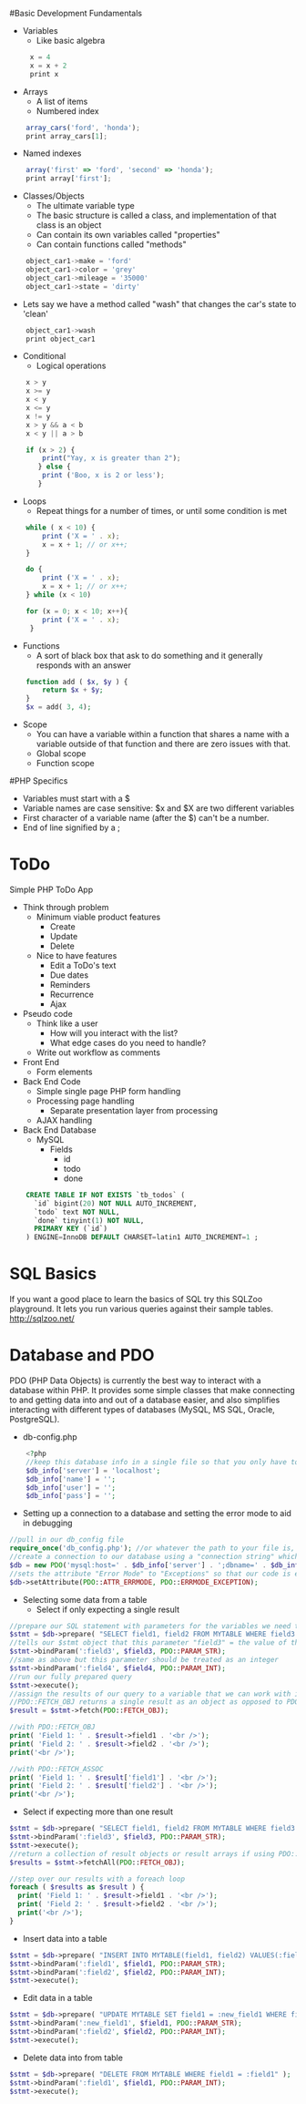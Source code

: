 #Basic Development Fundamentals
* Variables
    * Like basic algebra

```javascript
     x = 4
     x = x + 2
     print x
```

 * Arrays
    * A list of items
    * Numbered index

```javascript
    array_cars('ford', 'honda');
    print array_cars[1];
```

* Named indexes

```javascript
    array('first' => 'ford', 'second' => 'honda');
    print array['first'];
```

* Classes/Objects
    * The ultimate variable type
    * The basic structure is called a class, and implementation of that class is an object
    * Can contain its own variables called "properties"
    * Can contain functions called "methods"

```javascript
    object_car1->make = 'ford'
    object_car1->color = 'grey'
    object_car1->mileage = '35000'
    object_car1->state = 'dirty'
```        
* Lets say we have a method called "wash" that changes the car's state to 'clean'

```javascript
    object_car1->wash
    print object_car1
```
* Conditional
    * Logical operations

```javascript
    x > y
    x >= y
    x < y
    x <= y
    x != y
    x > y && a < b
    x < y || a > b
```    

```javascript
    if (x > 2) {
        print("Yay, x is greater than 2");
       } else {
        print ('Boo, x is 2 or less');
       }
```
* Loops
    * Repeat things for a number of times, or until some condition is met

```javascript
    while ( x < 10) {
        print ('X = ' . x);
        x = x + 1; // or x++;
    }
```

```javascript  
    do {
        print ('X = ' . x);
        x = x + 1; // or x++;
    } while (x < 10)
```

```javascript
    for (x = 0; x < 10; x++){
        print ('X = ' . x);
     }
```

* Functions
    * A sort of black box that ask to do something and it generally responds with an answer

```php
    function add ( $x, $y ) {
        return $x + $y;
    }      
    $x = add( 3, 4);
```

* Scope
    * You can have a variable within a function that shares a name with a variable outside of that function and there are zero issues with that.
    * Global scope
    * Function scope

#PHP Specifics
* Variables must start with a $
* Variable names are case sensitive: $x and $X are two different variables
* First character of a variable name (after the $) can't be a number.
* End of line signified by a ;

# ToDo
Simple PHP ToDo App

* Think through problem
    * Minimum viable product features
        * Create
        * Update
        * Delete
    * Nice to have features
        * Edit a ToDo's text
        * Due dates
        * Reminders
        * Recurrence
        * Ajax
* Pseudo code
    * Think like a user
        * How will you interact with the list?
        * What edge cases do you need to handle?
    * Write out workflow as comments
* Front End
    * Form elements
* Back End Code
    * Simple single page PHP form handling
    * Processing page handling
        * Separate presentation layer from processing
    * AJAX handling
* Back End Database
    * MySQL
        * Fields
            * id
            * todo
            * done

```SQL
    CREATE TABLE IF NOT EXISTS `tb_todos` (
      `id` bigint(20) NOT NULL AUTO_INCREMENT,
      `todo` text NOT NULL,
      `done` tinyint(1) NOT NULL,
      PRIMARY KEY (`id`)
    ) ENGINE=InnoDB DEFAULT CHARSET=latin1 AUTO_INCREMENT=1 ;
```

# SQL Basics
If you want a good place to learn the basics of SQL try this SQLZoo playground. It lets you run various queries against their sample tables.
http://sqlzoo.net/

# Database and PDO
PDO (PHP Data Objects) is currently the best way to interact with a database within PHP.
It provides some simple classes that make connecting to and getting data into and out of a database easier, and also simplifies interacting with different types of databases (MySQL, MS SQL, Oracle, PostgreSQL).

* db-config.php

```php
    <?php
    //keep this database info in a single file so that you only have to change it once to update your whole project
    $db_info['server'] = 'localhost';
    $db_info['name'] = '';
    $db_info['user'] = '';
    $db_info['pass'] = '';
```

* Setting up a connection to a database and setting the error mode to aid in debugging

```php
//pull in our db_config file
require_once('db_config.php'); //or whatever the path to your file is, this assumes it's a file in our current directory
//create a connection to our database using a "connection string" which tells PDO the type of database and other info it needs to communicate with it
$db = new PDO('mysql:host=' . $db_info['server'] . ';dbname=' . $db_info['name'] . '', $db_info['user'], $db_info['pass']);
//sets the attribute "Error Mode" to "Exceptions" so that our code is easier to debug
$db->setAttribute(PDO::ATTR_ERRMODE, PDO::ERRMODE_EXCEPTION);
```

* Selecting some data from a table
  * Select if only expecting a single result

```php
//prepare our SQL statement with parameters for the variables we need to pass in
$stmt = $db->prepare( "SELECT field1, field2 FROM MYTABLE WHERE field3 = :field3 AND field4 = :field4" );
//tells our $stmt object that this parameter "field3" = the value of this PHP variable "$field3" and it should treat it like a string
$stmt->bindParam(':field3', $field3, PDO::PARAM_STR);
//same as above but this parameter should be treated as an integer
$stmt->bindParam(':field4', $field4, PDO::PARAM_INT);
//run our fully prepared query
$stmt->execute();
//assign the results of our query to a variable that we can work with in our code
//PDO::FETCH_OBJ returns a single result as an object as opposed to PDO::FETCH_ASSOC which would return the result as an array
$result = $stmt->fetch(PDO::FETCH_OBJ);  

//with PDO::FETCH_OBJ
print( 'Field 1: ' . $result->field1 . '<br />');
print( 'Field 2: ' . $result->field2 . '<br />');
print('<br />');

//with PDO::FETCH_ASSOC
print( 'Field 1: ' . $result['field1'] . '<br />');
print( 'Field 2: ' . $result['field2'] . '<br />');
print('<br />');
```

  * Select if expecting more than one result

```php
$stmt = $db->prepare( "SELECT field1, field2 FROM MYTABLE WHERE field3 = :field3" );
$stmt->bindParam(':field3', $field3, PDO::PARAM_STR);
$stmt->execute();
//return a collection of result objects or result arrays if using PDO::FETCH_ASSOC
$results = $stmt->fetchAll(PDO::FETCH_OBJ);  

//step over our results with a foreach loop
foreach ( $results as $result ) {
  print( 'Field 1: ' . $result->field1 . '<br />');
  print( 'Field 2: ' . $result->field2 . '<br />');
  print('<br />');
}
```

* Insert data into a table

```php
$stmt = $db->prepare( "INSERT INTO MYTABLE(field1, field2) VALUES(:field1, :field2)" );
$stmt->bindParam(':field1', $field1, PDO::PARAM_STR);
$stmt->bindParam(':field2', $field2, PDO::PARAM_INT);
$stmt->execute();
```

* Edit data in a table

```php
$stmt = $db->prepare( "UPDATE MYTABLE SET field1 = :new_field1 WHERE field2 = :field2" );
$stmt->bindParam(':new_field1', $field1, PDO::PARAM_STR);
$stmt->bindParam(':field2', $field2, PDO::PARAM_INT);
$stmt->execute();
```

* Delete data into from table

```php
$stmt = $db->prepare( "DELETE FROM MYTABLE WHERE field1 = :field1" );
$stmt->bindParam(':field1', $field1, PDO::PARAM_INT);
$stmt->execute();
```
